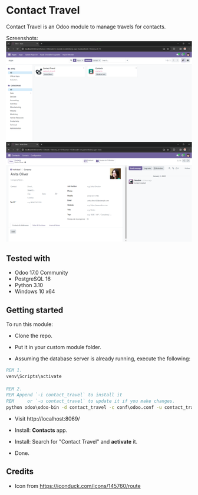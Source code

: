 # Contact Travel

Contact Travel is an Odoo module to manage travels for contacts.

Screenshots:
![Apps - Contacts and Contact Travel](./screenshots/contact-travel-1.png)
![Contact View - Smart button with voyages count and an "Or" reward level](./screenshots/contact-travel-2.png)


## Tested with

- Odoo 17.0 Community
- PostgreSQL 16
- Python 3.10
- Windows 10 x64


## Getting started

To run this module:

- Clone the repo.

- Put it in your custom module folder.

- Assuming the database server is already running, execute the following:
```bat
REM 1.
venv\Scripts\activate

REM 2.
REM Append `-i contact_travel` to install it
REM     or `-u contact_travel` to update it if you make changes.
python odoo\odoo-bin -d contact_travel -c conf\odoo.conf -u contact_travel
```

- Visit http://localhost:8069/

- Install: **Contacts** app.

- Install: Search for "Contact Travel" and **activate** it.

- Done.


## Credits

- Icon from https://iconduck.com/icons/145760/route
